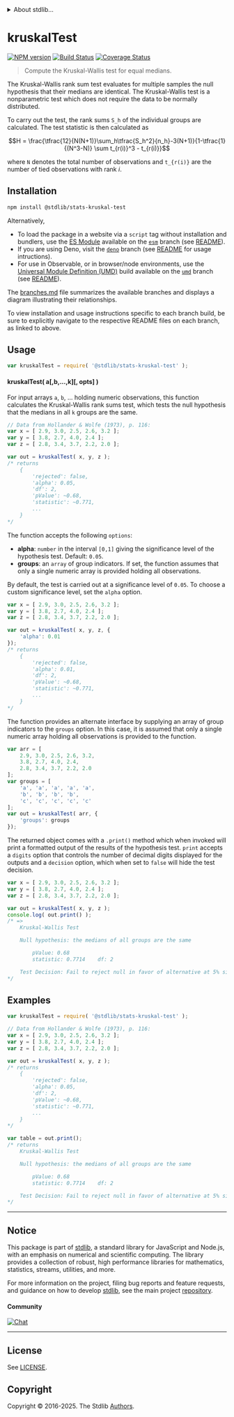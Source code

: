 <!--

@license Apache-2.0

Copyright (c) 2018 The Stdlib Authors.

Licensed under the Apache License, Version 2.0 (the "License");
you may not use this file except in compliance with the License.
You may obtain a copy of the License at

   http://www.apache.org/licenses/LICENSE-2.0

Unless required by applicable law or agreed to in writing, software
distributed under the License is distributed on an "AS IS" BASIS,
WITHOUT WARRANTIES OR CONDITIONS OF ANY KIND, either express or implied.
See the License for the specific language governing permissions and
limitations under the License.

-->


<details>
  <summary>
    About stdlib...
  </summary>
  <p>We believe in a future in which the web is a preferred environment for numerical computation. To help realize this future, we've built stdlib. stdlib is a standard library, with an emphasis on numerical and scientific computation, written in JavaScript (and C) for execution in browsers and in Node.js.</p>
  <p>The library is fully decomposable, being architected in such a way that you can swap out and mix and match APIs and functionality to cater to your exact preferences and use cases.</p>
  <p>When you use stdlib, you can be absolutely certain that you are using the most thorough, rigorous, well-written, studied, documented, tested, measured, and high-quality code out there.</p>
  <p>To join us in bringing numerical computing to the web, get started by checking us out on <a href="https://github.com/stdlib-js/stdlib">GitHub</a>, and please consider <a href="https://opencollective.com/stdlib">financially supporting stdlib</a>. We greatly appreciate your continued support!</p>
</details>

# kruskalTest

[![NPM version][npm-image]][npm-url] [![Build Status][test-image]][test-url] [![Coverage Status][coverage-image]][coverage-url] <!-- [![dependencies][dependencies-image]][dependencies-url] -->

> Compute the Kruskal-Wallis test for equal medians.

<section class="intro">

The Kruskal-Wallis rank sum test evaluates for multiple samples the null hypothesis that their medians are identical. The Kruskal-Wallis test is a nonparametric test which does not require the data to be normally distributed.

To carry out the test, the rank sums `S_h` of the individual groups are calculated. The test statistic is then calculated as

<!-- <equation class="equation" label="eq:kruskal_test_statistic" align="center" raw="H = \frac{\tfrac{12}{N(N+1)}\sum_h\tfrac{S_h^2}{n_h}-3(N+1)}{1-\tfrac{1}{(N^3-N)} \sum t_{r(i)}^3 - t_{r(i)}}" alt="Equation for the Kruskal-Wallis test statistic."> -->

```math
H = \frac{\tfrac{12}{N(N+1)}\sum_h\tfrac{S_h^2}{n_h}-3(N+1)}{1-\tfrac{1}{(N^3-N)} \sum t_{r(i)}^3 - t_{r(i)}}
```

<!-- <div class="equation" align="center" data-raw-text="H = \frac{\tfrac{12}{N(N+1)}\sum_h\tfrac{S_h^2}{n_h}-3(N+1)}{1-\tfrac{1}{(N^3-N)} \sum t_{r(i)}^3 - t_{r(i)}}" data-equation="eq:kruskal_test_statistic">
    <img src="https://cdn.jsdelivr.net/gh/stdlib-js/stdlib@e1fbdee688c5409e4cc6b0cd06d90b1cd2abd67c/lib/node_modules/@stdlib/stats/kruskal-test/docs/img/equation_kruskal_test_statistic.svg" alt="Equation for the Kruskal-Wallis test statistic.">
    <br>
</div> -->

<!-- </equation> -->

where `N` denotes the total number of observations and `t_{r(i)}` are the number of tied observations with rank _i_.

</section>

<!-- /.intro -->

<section class="installation">

## Installation

```bash
npm install @stdlib/stats-kruskal-test
```

Alternatively,

-   To load the package in a website via a `script` tag without installation and bundlers, use the [ES Module][es-module] available on the [`esm`][esm-url] branch (see [README][esm-readme]).
-   If you are using Deno, visit the [`deno`][deno-url] branch (see [README][deno-readme] for usage intructions).
-   For use in Observable, or in browser/node environments, use the [Universal Module Definition (UMD)][umd] build available on the [`umd`][umd-url] branch (see [README][umd-readme]).

The [branches.md][branches-url] file summarizes the available branches and displays a diagram illustrating their relationships.

To view installation and usage instructions specific to each branch build, be sure to explicitly navigate to the respective README files on each branch, as linked to above.

</section>

<section class="usage">

## Usage

```javascript
var kruskalTest = require( '@stdlib/stats-kruskal-test' );
```

#### kruskalTest( a\[,b,...,k]\[, opts] )

For input arrays `a`, `b`, ... holding numeric observations, this function calculates the Kruskal-Wallis rank sums test, which tests the null hypothesis that the medians in all `k` groups are the same.

```javascript
// Data from Hollander & Wolfe (1973), p. 116:
var x = [ 2.9, 3.0, 2.5, 2.6, 3.2 ];
var y = [ 3.8, 2.7, 4.0, 2.4 ];
var z = [ 2.8, 3.4, 3.7, 2.2, 2.0 ];

var out = kruskalTest( x, y, z );
/* returns
    {
        'rejected': false,
        'alpha': 0.05,
        'df': 2,
        'pValue': ~0.68,
        'statistic': ~0.771,
        ...
    }
*/
```

The function accepts the following `options`:

-   **alpha**: `number` in the interval `[0,1]` giving the significance level of the hypothesis test. Default: `0.05`.
-   **groups**: an `array` of group indicators. If set, the function assumes that only a single numeric array is provided holding all observations.

By default, the test is carried out at a significance level of `0.05`. To choose a custom significance level, set the `alpha` option.

```javascript
var x = [ 2.9, 3.0, 2.5, 2.6, 3.2 ];
var y = [ 3.8, 2.7, 4.0, 2.4 ];
var z = [ 2.8, 3.4, 3.7, 2.2, 2.0 ];

var out = kruskalTest( x, y, z, {
    'alpha': 0.01
});
/* returns
    {
        'rejected': false,
        'alpha': 0.01,
        'df': 2,
        'pValue': ~0.68,
        'statistic': ~0.771,
        ...
    }
*/
```

The function provides an alternate interface by supplying an array of group indicators to the `groups` option. In this case, it is assumed that only a single numeric array holding all observations is provided to the function.

<!-- eslint-disable array-element-newline -->

```javascript
var arr = [
    2.9, 3.0, 2.5, 2.6, 3.2,
    3.8, 2.7, 4.0, 2.4,
    2.8, 3.4, 3.7, 2.2, 2.0
];
var groups = [
    'a', 'a', 'a', 'a', 'a',
    'b', 'b', 'b', 'b',
    'c', 'c', 'c', 'c', 'c'
];
var out = kruskalTest( arr, {
    'groups': groups
});
```

The returned object comes with a `.print()` method which when invoked will print a formatted output of the results of the hypothesis test. `print` accepts a `digits` option that controls the number of decimal digits displayed for the outputs and a `decision` option, which when set to `false` will hide the test decision.

```javascript
var x = [ 2.9, 3.0, 2.5, 2.6, 3.2 ];
var y = [ 3.8, 2.7, 4.0, 2.4 ];
var z = [ 2.8, 3.4, 3.7, 2.2, 2.0 ];

var out = kruskalTest( x, y, z );
console.log( out.print() );
/* =>
    Kruskal-Wallis Test

    Null hypothesis: the medians of all groups are the same

        pValue: 0.68
        statistic: 0.7714    df: 2

    Test Decision: Fail to reject null in favor of alternative at 5% significance level
*/
```

</section>

<!-- /.usage -->

<section class="examples">

## Examples

<!-- eslint no-undef: "error" -->

```javascript
var kruskalTest = require( '@stdlib/stats-kruskal-test' );

// Data from Hollander & Wolfe (1973), p. 116:
var x = [ 2.9, 3.0, 2.5, 2.6, 3.2 ];
var y = [ 3.8, 2.7, 4.0, 2.4 ];
var z = [ 2.8, 3.4, 3.7, 2.2, 2.0 ];

var out = kruskalTest( x, y, z );
/* returns
    {
        'rejected': false,
        'alpha': 0.05,
        'df': 2,
        'pValue': ~0.68,
        'statistic': ~0.771,
        ...
    }
*/

var table = out.print();
/* returns
    Kruskal-Wallis Test

    Null hypothesis: the medians of all groups are the same

        pValue: 0.68
        statistic: 0.7714    df: 2

    Test Decision: Fail to reject null in favor of alternative at 5% significance level
*/
```

</section>

<!-- /.examples -->

<section class="references">

</section>

<!-- /.references -->

<!-- Section for related `stdlib` packages. Do not manually edit this section, as it is automatically populated. -->

<section class="related">

</section>

<!-- /.related -->

<!-- Section for all links. Make sure to keep an empty line after the `section` element and another before the `/section` close. -->


<section class="main-repo" >

* * *

## Notice

This package is part of [stdlib][stdlib], a standard library for JavaScript and Node.js, with an emphasis on numerical and scientific computing. The library provides a collection of robust, high performance libraries for mathematics, statistics, streams, utilities, and more.

For more information on the project, filing bug reports and feature requests, and guidance on how to develop [stdlib][stdlib], see the main project [repository][stdlib].

#### Community

[![Chat][chat-image]][chat-url]

---

## License

See [LICENSE][stdlib-license].


## Copyright

Copyright &copy; 2016-2025. The Stdlib [Authors][stdlib-authors].

</section>

<!-- /.stdlib -->

<!-- Section for all links. Make sure to keep an empty line after the `section` element and another before the `/section` close. -->

<section class="links">

[npm-image]: http://img.shields.io/npm/v/@stdlib/stats-kruskal-test.svg
[npm-url]: https://npmjs.org/package/@stdlib/stats-kruskal-test

[test-image]: https://github.com/stdlib-js/stats-kruskal-test/actions/workflows/test.yml/badge.svg?branch=main
[test-url]: https://github.com/stdlib-js/stats-kruskal-test/actions/workflows/test.yml?query=branch:main

[coverage-image]: https://img.shields.io/codecov/c/github/stdlib-js/stats-kruskal-test/main.svg
[coverage-url]: https://codecov.io/github/stdlib-js/stats-kruskal-test?branch=main

<!--

[dependencies-image]: https://img.shields.io/david/stdlib-js/stats-kruskal-test.svg
[dependencies-url]: https://david-dm.org/stdlib-js/stats-kruskal-test/main

-->

[chat-image]: https://img.shields.io/gitter/room/stdlib-js/stdlib.svg
[chat-url]: https://app.gitter.im/#/room/#stdlib-js_stdlib:gitter.im

[stdlib]: https://github.com/stdlib-js/stdlib

[stdlib-authors]: https://github.com/stdlib-js/stdlib/graphs/contributors

[umd]: https://github.com/umdjs/umd
[es-module]: https://developer.mozilla.org/en-US/docs/Web/JavaScript/Guide/Modules

[deno-url]: https://github.com/stdlib-js/stats-kruskal-test/tree/deno
[deno-readme]: https://github.com/stdlib-js/stats-kruskal-test/blob/deno/README.md
[umd-url]: https://github.com/stdlib-js/stats-kruskal-test/tree/umd
[umd-readme]: https://github.com/stdlib-js/stats-kruskal-test/blob/umd/README.md
[esm-url]: https://github.com/stdlib-js/stats-kruskal-test/tree/esm
[esm-readme]: https://github.com/stdlib-js/stats-kruskal-test/blob/esm/README.md
[branches-url]: https://github.com/stdlib-js/stats-kruskal-test/blob/main/branches.md

[stdlib-license]: https://raw.githubusercontent.com/stdlib-js/stats-kruskal-test/main/LICENSE

</section>

<!-- /.links -->
